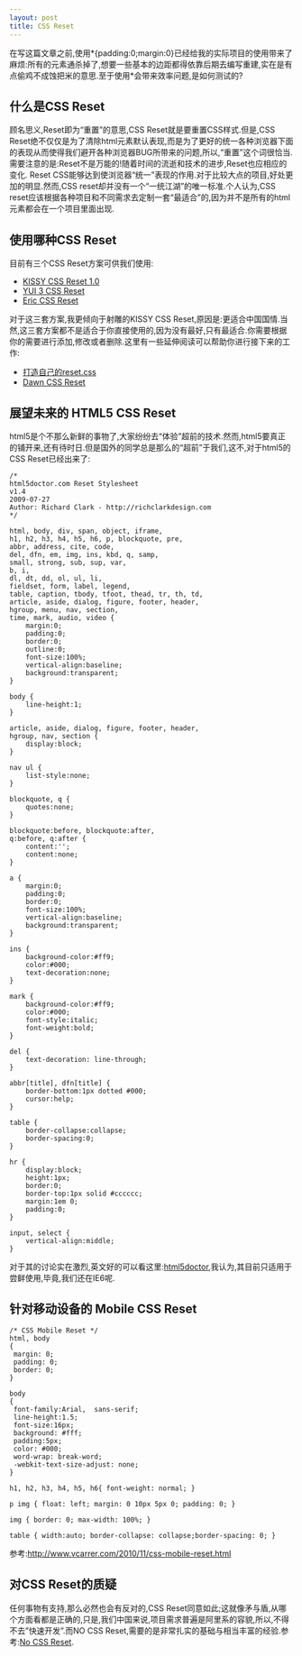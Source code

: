 ```yaml
---
layout: post
title: CSS Reset
---
```


在写这篇文章之前,使用\*{padding:0;margin:0}已经给我的实际项目的使用带来了麻烦:所有的元素通杀掉了,想要一些基本的边距都得依靠后期去编写重建,实在是有点偷鸡不成蚀把米的意思.至于使用\*会带来效率问题,是如何测试的?

## 什么是CSS Reset

顾名思义,Reset即为“重置”的意思,CSS Reset就是要重置CSS样式.但是,CSS
Reset绝不仅仅是为了清除html元素默认表现,而是为了更好的统一各种浏览器下面的表现从而使得我们避开各种浏览器BUG所带来的问题,所以,“重置”这个词很恰当.需要注意的是:Reset不是万能的!随着时间的流逝和技术的进步,Reset也应相应的变化.
Reset
CSS能够达到使浏览器“统一”表现的作用.对于比较大点的项目,好处更加的明显.然而,CSS
reset却并没有一个“一统江湖”的唯一标准.个人认为,CSS
reset应该根据各种项目和不同需求去定制一套“最适合”的,因为并不是所有的html元素都会在一个项目里面出现.

## 使用哪种CSS Reset

目前有三个CSS Reset方案可供我们使用:

-   [KISSY CSS Reset 1.0][]
-   [YUI 3 CSS Reset][]
-   [Eric CSS Reset][]

对于这三套方案,我更倾向于射雕的KISSY CSS
Reset,原因是:更适合中国国情.当然,这三套方案都不是适合于你直接使用的,因为没有最好,只有最适合.你需要根据你的需要进行添加,修改或者删除.这里有一些延伸阅读可以帮助你进行接下来的工作:

-   [打造自己的reset.css][]
-   [Dawn CSS Reset][]

## 展望未来的 HTML5 CSS Reset

html5是个不那么新鲜的事物了,大家纷纷去“体验”超前的技术.然而,html5要真正的铺开来,还有待时日.但是国外的同学总是那么的“超前”于我们,这不,对于html5的CSS
Reset已经出来了:

    /* 
    html5doctor.com Reset Stylesheet
    v1.4 
    2009-07-27
    Author: Richard Clark - http://richclarkdesign.com
    */

    html, body, div, span, object, iframe,
    h1, h2, h3, h4, h5, h6, p, blockquote, pre,
    abbr, address, cite, code,
    del, dfn, em, img, ins, kbd, q, samp,
    small, strong, sub, sup, var,
    b, i,
    dl, dt, dd, ol, ul, li,
    fieldset, form, label, legend,
    table, caption, tbody, tfoot, thead, tr, th, td,
    article, aside, dialog, figure, footer, header, 
    hgroup, menu, nav, section,
    time, mark, audio, video {
        margin:0;
        padding:0;
        border:0;
        outline:0;
        font-size:100%;
        vertical-align:baseline;
        background:transparent;
    }

    body {
        line-height:1;
    }

    article, aside, dialog, figure, footer, header, 
    hgroup, nav, section { 
        display:block;
    }

    nav ul {
        list-style:none;
    }

    blockquote, q {
        quotes:none;
    }

    blockquote:before, blockquote:after,
    q:before, q:after {
        content:'';
        content:none;
    }

    a {
        margin:0;
        padding:0;
        border:0;
        font-size:100%;
        vertical-align:baseline;
        background:transparent;
    }

    ins {
        background-color:#ff9;
        color:#000;
        text-decoration:none;
    }

    mark {
        background-color:#ff9;
        color:#000; 
        font-style:italic;
        font-weight:bold;
    }

    del {
        text-decoration: line-through;
    }

    abbr[title], dfn[title] {
        border-bottom:1px dotted #000;
        cursor:help;
    }

    table {
        border-collapse:collapse;
        border-spacing:0;
    }

    hr {
        display:block;
        height:1px;
        border:0;   
        border-top:1px solid #cccccc;
        margin:1em 0;
        padding:0;
    }

    input, select {
        vertical-align:middle;
    }

对于其的讨论实在激烈,英文好的可以看这里:[html5doctor][],我认为,其目前只适用于尝鲜使用,毕竟,我们还在IE6呢.

## 针对移动设备的 Mobile CSS Reset

    /* CSS Mobile Reset */
    html, body
    {
     margin: 0;
     padding: 0; 
     border: 0;
    }

    body 
    {
     font-family:Arial,  sans-serif;
     line-height:1.5;
     font-size:16px;
     background: #fff;
     padding:5px;
     color: #000;
     word-wrap: break-word;
     -webkit-text-size-adjust: none;
    }

    h1, h2, h3, h4, h5, h6{ font-weight: normal; }

    p img { float: left; margin: 0 10px 5px 0; padding: 0; }

    img { border: 0; max-width: 100%; }

    table { width:auto; border-collapse: collapse;border-spacing: 0; }

参考:http://www.vcarrer.com/2010/11/css-mobile-reset.html

## 对CSS Reset的质疑

任何事物有支持,那么必然也会有反对的,CSS Reset同意如此;这就像矛与盾,从哪个方面看都是正确的,只是,我们中国来说,项目需求普遍是阿里系的容貌,所以,不得不去”快速开发”.而NO CSS Reset,需要的是非常扎实的基础与相当丰富的经验.参考:[No CSS Reset][].

  [KISSY CSS Reset 1.0]: http://lifesinger.org/blog/2009/12/kissy-css-reset/
  [YUI 3 CSS Reset]: http://developer.yahoo.com/yui/3/cssreset/
  [Eric CSS Reset]: http://meyerweb.com/eric/tools/css/reset/index.html
  [打造自己的reset.css]: http://shawphy.com/2009/03/my-own-reset-css.html
  [Dawn CSS Reset]: http://mingelz.com/2009/08/dawn-css-reset/
  [html5doctor]: http://html5doctor.com/html-5-reset-stylesheet/
  [No CSS Reset]:http://snook.ca/archives/html_and_css/no_css_reset/